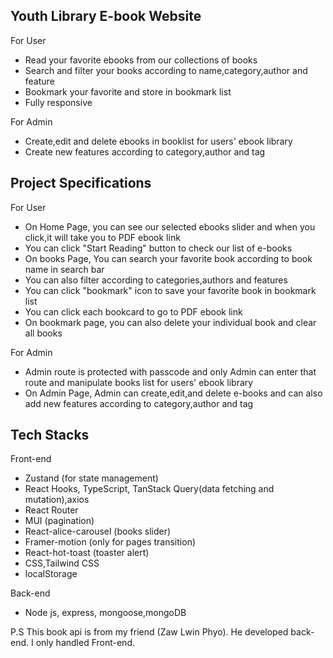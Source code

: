 ## Youth Library E-book Website

For User

- Read your favorite ebooks from our collections of books
- Search and filter your books according to name,category,author and feature
- Bookmark your favorite and store in bookmark list
- Fully responsive

For Admin

- Create,edit and delete ebooks in booklist for users' ebook library
- Create new features according to category,author and tag

## Project Specifications

For User

- On Home Page, you can see our selected ebooks slider and when you click,it will take you to PDF ebook link
- You can click "Start Reading" button to check our list of e-books
- On books Page, You can search your favorite book according to book name in search bar
- You can also filter according to categories,authors and features
- You can click "bookmark" icon to save your favorite book in bookmark list
- You can click each bookcard to go to PDF ebook link
- On bookmark page, you can also delete your individual book and clear all books

For Admin

- Admin route is protected with passcode and only Admin can enter that route and manipulate books list for users' ebook library
- On Admin Page, Admin can create,edit,and delete e-books and can also add new features according to category,author and tag

## Tech Stacks

Front-end

- Zustand (for state management)
- React Hooks, TypeScript, TanStack Query(data fetching and mutation),axios
- React Router
- MUI (pagination)
- React-alice-carousel (books slider)
- Framer-motion (only for pages transition)
- React-hot-toast (toaster alert)
- CSS,Tailwind CSS
- localStorage

Back-end

- Node js, express, mongoose,mongoDB

P.S This book api is from my friend (Zaw Lwin Phyo). He developed back-end. I only handled Front-end.
